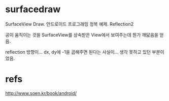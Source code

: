 # surfacedraw
SurfaceView Draw. 안드로이드 프로그래밍 정복 예제. Reflection2

공이 움직이는 것을 SurfaceView를 상속받은 View에서 보여주는데 뭔가 깨닳음을 얻음.

reflection 방향이... dx, dy에 -1을 곱해주면 된다는 사실이... 생각 못하고 있던 부분이었음.

# refs
http://www.soen.kr/book/android/
